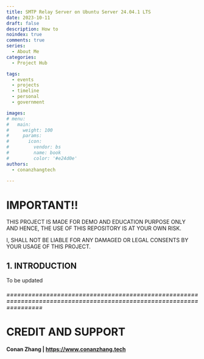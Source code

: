 ```yaml
---
title: SMTP Relay Server on Ubuntu Server 24.04.1 LTS
date: 2023-10-11
draft: false
description: How to
noindex: true
comments: true
series:
  - About Me
categories:
  - Project Hub

tags:
  - events
  - projects
  - timeline
  - personal
  - government

images:
# menu:
#   main:
#     weight: 100
#     params:
#       icon:
#         vendor: bs
#         name: book
#         color: '#e24d0e'
authors:
  - conanzhangtech

---
```


# IMPORTANT!!

THIS PROJECT IS MADE FOR DEMO AND EDUCATION PURPOSE ONLY AND HENCE, THE USE OF THIS REPOSITORY IS AT YOUR OWN RISK. 

I, SHALL NOT BE LIABLE FOR ANY DAMAGED OR LEGAL CONSENTS BY YOUR USAGE OF THIS PROJECT.

## 1. INTRODUCTION

To be updated 

##### ====================================================================================================================

# CREDIT AND SUPPORT

#### Conan Zhang | https://www.conanzhang.tech
